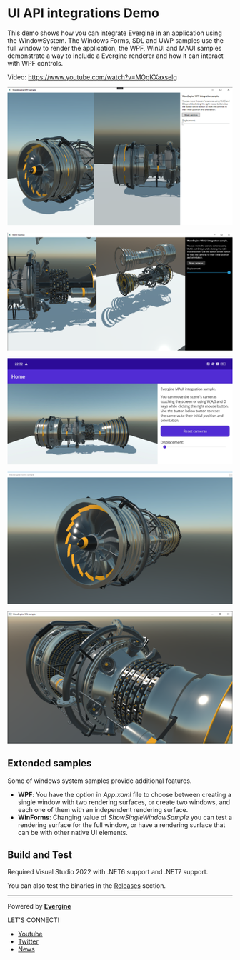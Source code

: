 # UI API integrations Demo

This demo shows how you can integrate Evergine in an application using the WindowSystem. The Windows Forms, SDL and UWP samples use the full window to render the application, the WPF, WinUI and MAUI samples demonstrate a way to include a Evergine renderer and how it can interact with WPF controls.

Video: https://www.youtube.com/watch?v=MOgKXaxselg

![alt WPF sample](Images/WpfSample.png)

![alt WinUI sample](Images/WinUISample.png)

![alt MAUI sample](Images/MAUISample.png)

![alt Windows Forms sample](Images/FormsSample.png)

![alt SDL sample](Images/SDLSample.png)

## Extended samples
Some of windows system samples provide additional features.
- **WPF**: You have the option in _App.xaml_ file to choose between creating a single window with two rendering surfaces, or create two windows, and each one of them with an independent rendering surface.
- **WinForms**: Changing value of _ShowSingleWindowSample_ you can test a rendering surface for the full window, or have a rendering surface that can be with other native UI elements.

## Build and Test

Required Visual Studio 2022 with .NET6 support and .NET7 support.

You can also test the binaries in the [Releases](https://github.com/Evergine/UIWindowSystemsDemo/releases) section.

----
Powered by **[Evergine](http://www.evergine.com)**

LET'S CONNECT!

- [Youtube](https://www.youtube.com/channel/UCpA-X92rxM0OuywdVcir9mA)
- [Twitter](https://twitter.com/EvergineTeam)
- [News](https://evergine.com/news/)
